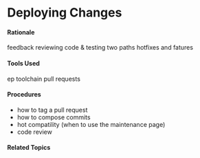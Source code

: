 # Deploying Changes

#### Rationale
feedback
reviewing code & testing
two paths
hotfixes and fatures

#### Tools Used
ep toolchain
pull requests

#### Procedures

 - how to tag a pull request
 - how to compose commits
 - hot compatility (when to use the maintenance page)
 - code review

#### Related Topics
